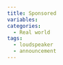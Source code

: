 ```yaml
---
title: Sponsored
variables:
categories:
  - Real world
tags:
  - loudspeaker
  - announcement
---
```

